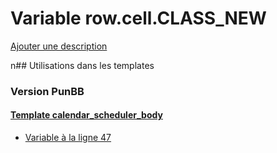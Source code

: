 # Variable row.cell.CLASS_NEW
[Ajouter une description](https://fa-tvars.appspot.com/row.cell.CLASS_NEW)

n## Utilisations dans les templates

### Version PunBB

#### [Template calendar_scheduler_body](punbb/calendar_scheduler_body.md)
* [Variable à la ligne 47](../punbb/calendar_scheduler_body.tpl#L47)
